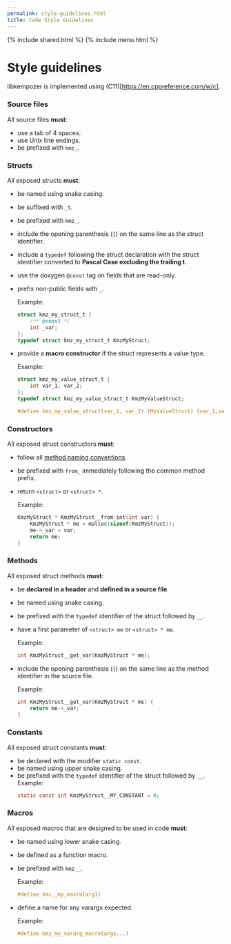 ```yaml
---
permalink: style-guidelines.html
title: Code Style Guidelines
---
```


{% include shared.html %}
{% include menu.html %}

# Style guidelines

libkempozer is implemented using (C11)[https://en.cppreference.com/w/c].

### Source files

All source files __must__:

* use a tab of 4 spaces.
* use Unix line endings.
* be prefixed with `kmz_`.

### Structs

All exposed structs __must__:

* be named using snake casing.
* be suffixed with `_t`.
* be prefixed with `kmz_`.
* include the opening parenthesis (`{`) on the same line as the struct identifier.
* include a `typedef` following the struct declaration with the struct identifier converted to __Pascal Case excluding the trailing t__.
* use the doxygen `@const` tag on fields that are read-only.
* prefix non-public fields with `_`.

  Example:
    ```c
    struct kmz_my_struct_t {
        /** @const */
        int _var;
    };
    typedef struct kmz_my_struct_t KmzMyStruct;
    ```
* provide a __macro constructor__ if the struct represents a value type.

  Example:
    ```c
    struct kmz_my_value_struct_t {
        int var_1, var_2;
    };
    typedef struct kmz_my_value_struct_t KmzMyValueStruct;
    
    #define kmz_my_value_struct(var_1, var_2) (MyValueStruct) {var_1,var_2}
    ```

### Constructors

All exposed struct constructors __must__:

* follow all [method naming conventions](#methods).
* be prefixed with `from_` immediately following the common method prefix.
* return `<struct>` or `<struct> *`.

  Example:
    ```c
    KmzMyStruct * KmzMyStruct__from_int(int var) {
        KmzMyStruct * me = malloc(sizeof(KmzMyStruct));
        me->_var = var;
        return me;
    }
    ```

### Methods

All exposed struct methods __must__:

* be __declared in a header__ and __defined in a source file__.
* be named using snake casing.
* be prefixed with the `typedef` identifier of the struct followed by `__`.
* have a first parameter of `<struct> me` or `<struct> * me`.

  Example:
    ```c
    int KmzMyStruct__get_var(KmzMyStruct * me);
    ```
* include the opening parenthesis (`{`) on the same line as the method identifier in the source file.

  Example:
    ```c
    int KmzMyStruct__get_var(KmzMyStruct * me) {
        return me->_var;
    }
    ```

### Constants

All exposed struct constants __must__:

* be declared with the modifier `static const`.
* be named using upper snake casing.
* be prefixed with the `typedef` identifier of the struct followed by `__`.
  Example:
    ```c
    static const int KmzMyStruct__MY_CONSTANT = 0;
    ```
    
### Macros

All exposed macros that are designed to be used in code __must__:

* be named using lower snake casing.
* be defined as a function macro.
* be prefixed with `kmz__`.

  Example:
    ```c
    #define kmz__my_macro(arg1)
    ```
* define a name for any varargs expected.

  Example:
    ```c
    #define kmz_my_vararg_macro(args...)
    ```

